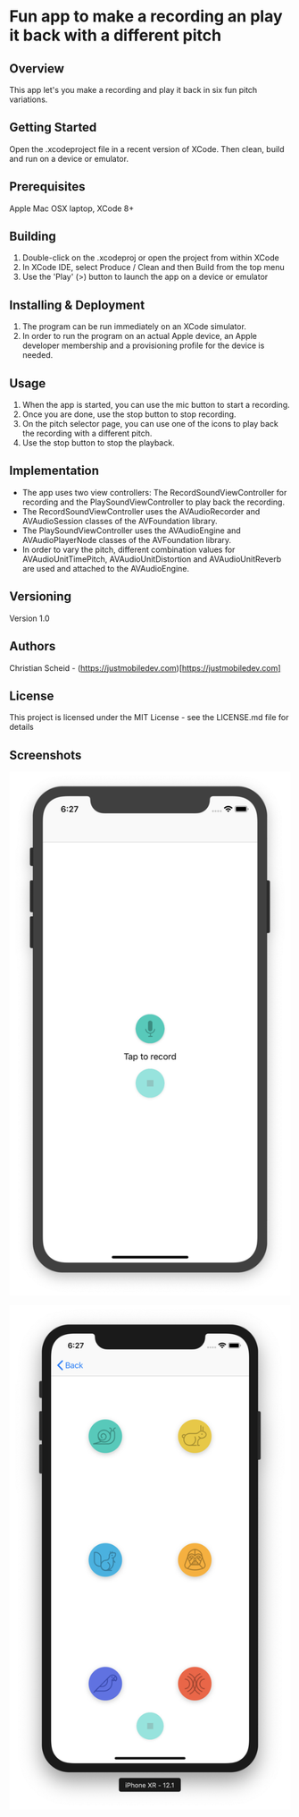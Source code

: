 # Fun app to make a recording an play it back with a different pitch

## Overview
This app let's you make a recording and play it back in six fun pitch variations.

## Getting Started
Open the .xcodeproject file in a recent version of XCode. Then clean, build and run on a device or emulator.

## Prerequisites
Apple Mac OSX laptop, XCode 8+

## Building
1. Double-click on the .xcodeproj or open the project from within XCode
2. In XCode IDE, select Produce / Clean and then Build from the top menu
3. Use the 'Play' (>) button to launch the app on a device or emulator

## Installing & Deployment
1. The program can be run immediately on an XCode simulator. 
2. In order to run the program on an actual Apple device, an Apple developer membership and a provisioning profile for the device is needed.

## Usage
1. When the app is started, you can use the mic button to start a recording.
2. Once you are done, use the stop button to stop recording.
3. On the pitch selector page, you can use one of the icons to play back the recording with a different pitch.
4. Use the stop button to stop the playback.

## Implementation
* The app uses two view controllers: The RecordSoundViewController for recording and the PlaySoundViewController to play back the recording.
* The RecordSoundViewController uses the AVAudioRecorder and AVAudioSession classes of the AVFoundation library.
* The PlaySoundViewController uses the AVAudioEngine and AVAudioPlayerNode classes of the AVFoundation library. 
* In order to vary the pitch, different combination values for AVAudioUnitTimePitch, AVAudioUnitDistortion and AVAudioUnitReverb are used and attached to the AVAudioEngine.

## Versioning
Version 1.0

## Authors
Christian Scheid - (https://justmobiledev.com)[https://justmobiledev.com]

## License
This project is licensed under the MIT License - see the LICENSE.md file for details

## Screenshots
![Pitch Perfect 1](screenshots/pitch-perfect-ss-1.png?raw=true "Pitch Perfect  1")

![Pitch Perfect 2](screenshots/pitch-perfect-ss-2.png?raw=true "Pitch Perfect  2")
